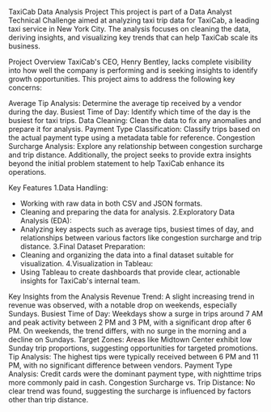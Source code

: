 TaxiCab Data Analysis Project
This project is part of a Data Analyst Technical Challenge aimed at analyzing taxi trip data for TaxiCab, a leading taxi service in New York City. The analysis focuses on cleaning the data, deriving insights, and visualizing key trends that can help TaxiCab scale its business.

Project Overview
TaxiCab's CEO, Henry Bentley, lacks complete visibility into how well the company is performing and is seeking insights to identify growth opportunities. This project aims to address the following key concerns:

Average Tip Analysis: Determine the average tip received by a vendor during the day.
Busiest Time of Day: Identify which time of the day is the busiest for taxi trips.
Data Cleaning: Clean the data to fix any anomalies and prepare it for analysis.
Payment Type Classification: Classify trips based on the actual payment type using a metadata table for reference.
Congestion Surcharge Analysis: Explore any relationship between congestion surcharge and trip distance.
Additionally, the project seeks to provide extra insights beyond the initial problem statement to help TaxiCab enhance its operations.

Key Features
1.Data Handling:
- Working with raw data in both CSV and JSON formats.
- Cleaning and preparing the data for analysis.
2.Exploratory Data Analysis (EDA):
- Analyzing key aspects such as average tips, busiest times of day, and relationships between various factors like congestion surcharge and trip distance.
3.Final Dataset Preparation:
- Cleaning and organizing the data into a final dataset suitable for visualization.
4.Visualization in Tableau:
- Using Tableau to create dashboards that provide clear, actionable insights for TaxiCab's internal team.

Key Insights from the Analysis
Revenue Trend: 
A slight increasing trend in revenue was observed, with a notable drop on weekends, especially Sundays.
Busiest Time of Day: 
Weekdays show a surge in trips around 7 AM and peak activity between 2 PM and 3 PM, with a significant drop after 6 PM. On weekends, the trend differs, with no surge in the morning and a decline on Sundays.
Target Zones: 
Areas like Midtown Center exhibit low Sunday trip proportions, suggesting opportunities for targeted promotions.
Tip Analysis: 
The highest tips were typically received between 6 PM and 11 PM, with no significant difference between vendors.
Payment Type Analysis: 
Credit cards were the dominant payment type, with nighttime trips more commonly paid in cash.
Congestion Surcharge vs. Trip Distance: 
No clear trend was found, suggesting the surcharge is influenced by factors other than trip distance.
